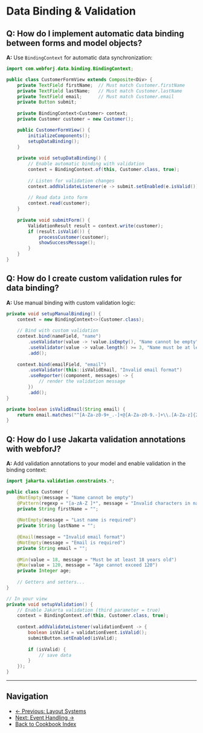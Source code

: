 # Data Binding & Validation

## Q: How do I implement automatic data binding between forms and model objects?

**A:** Use `BindingContext` for automatic data synchronization:

```java
import com.webforj.data.binding.BindingContext;

public class CustomerFormView extends Composite<Div> {
    private TextField firstName;  // Must match Customer.firstName
    private TextField lastName;   // Must match Customer.lastName
    private TextField email;      // Must match Customer.email
    private Button submit;
    
    private BindingContext<Customer> context;
    private Customer customer = new Customer();

    public CustomerFormView() {
        initializeComponents();
        setupDataBinding();
    }
    
    private void setupDataBinding() {
        // Enable automatic binding with validation
        context = BindingContext.of(this, Customer.class, true);
        
        // Listen for validation changes
        context.addValidateListener(e -> submit.setEnabled(e.isValid()));
        
        // Read data into form
        context.read(customer);
    }
    
    private void submitForm() {
        ValidationResult result = context.write(customer);
        if (result.isValid()) {
            processCustomer(customer);
            showSuccessMessage();
        }
    }
}
```

## Q: How do I create custom validation rules for data binding?

**A:** Use manual binding with custom validation logic:

```java
private void setupManualBinding() {
    context = new BindingContext<>(Customer.class);
    
    // Bind with custom validation
    context.bind(nameField, "name")
        .useValidator(value -> !value.isEmpty(), "Name cannot be empty")
        .useValidator(value -> value.length() >= 3, "Name must be at least 3 characters")
        .add();
    
    context.bind(emailField, "email")
        .useValidator(this::isValidEmail, "Invalid email format")
        .useReporter((component, messages) -> {
            // render the validation message
        })
        .add();
}

private boolean isValidEmail(String email) {
    return email.matches("^[A-Za-z0-9+_.-]+@[A-Za-z0-9.-]+\\.[A-Za-z]{2,}$");
}
```

## Q: How do I use Jakarta validation annotations with webforJ?

**A:** Add validation annotations to your model and enable validation in the binding context:

```java
import jakarta.validation.constraints.*;

public class Customer {
    @NotEmpty(message = "Name cannot be empty")
    @Pattern(regexp = "[a-zA-Z ]*", message = "Invalid characters in name")
    private String firstName = "";
    
    @NotEmpty(message = "Last name is required")
    private String lastName = "";
    
    @Email(message = "Invalid email format")
    @NotEmpty(message = "Email is required")
    private String email = "";
    
    @Min(value = 18, message = "Must be at least 18 years old")
    @Max(value = 120, message = "Age cannot exceed 120")
    private Integer age;
    
    // Getters and setters...
}

// In your view
private void setupValidation() {
    // Enable Jakarta validation (third parameter = true)
    context = BindingContext.of(this, Customer.class, true);
    
    context.addValidateListener(validationEvent -> {
        boolean isValid = validationEvent.isValid();
        submitButton.setEnabled(isValid);
        
        if (isValid) {
            // save data
        }
    });
}
```

---

## Navigation

- [← Previous: Layout Systems](../layout/01-layout-systems.md)
- [Next: Event Handling →](../events/01-event-handling.md)
- [Back to Cookbook Index](../00-index.md)